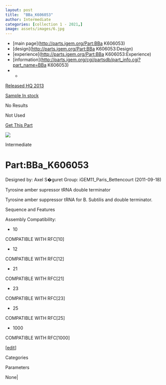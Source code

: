 ```yaml
---
layout: post
title:  "BBa_K606053"
author: Intermediate
categories: [collection 1 - 2021,] 
image: assets/images/6.jpg
---
```



  * [main page](http://parts.igem.org/Part:BBa K606053)
  * [design](http://parts.igem.org/Part:BBa K606053:Design)
  * [experience](http://parts.igem.org/Part:BBa K606053:Experience)
  * [information](http://parts.igem.org/cgi/partsdb/part_info.cgi?part_name=BBa K606053)
  *   * 

[Released HQ 2013](http://parts.igem.org/Help:Part_Status_Box)

[Sample In stock](http://parts.igem.org/Help:Part_Status_Box)

No Results

Not Used

[ Get This Part](http://parts.igem.org/partsdb/get_part.cgi?part=BBa_K606053)

![](http://parts.igem.org/images/partbypart/icon_intermediate.png)

Intermediate

# Part:BBa_K606053

Designed by: Axel S�guret   Group: iGEM11_Paris_Bettencourt   (2011-09-18)

  
Tyrosine amber supressor tRNA double terminator

Tyrosine amber suppressor tRNA for B. Subtilis and double terminator.

Sequence and Features

  

Assembly Compatibility:

  * 10

COMPATIBLE WITH RFC[10]

  * 12

COMPATIBLE WITH RFC[12]

  * 21

COMPATIBLE WITH RFC[21]

  * 23

COMPATIBLE WITH RFC[23]

  * 25

COMPATIBLE WITH RFC[25]

  * 1000

COMPATIBLE WITH RFC[1000]

  

[[edit](http://parts.igem.org/partsdb/part_info.cgi?part_name=BBa_K606053)]

Categories

Parameters

None|

